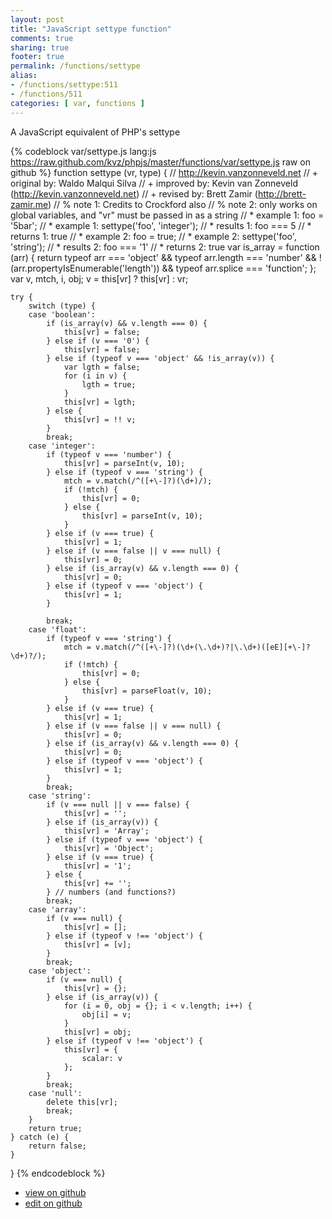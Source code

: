 ```yaml
---
layout: post
title: "JavaScript settype function"
comments: true
sharing: true
footer: true
permalink: /functions/settype
alias:
- /functions/settype:511
- /functions/511
categories: [ var, functions ]
---
```

A JavaScript equivalent of PHP's settype
<!-- more -->
{% codeblock var/settype.js lang:js https://raw.github.com/kvz/phpjs/master/functions/var/settype.js raw on github %}
function settype (vr, type) {
    // http://kevin.vanzonneveld.net
    // +   original by: Waldo Malqui Silva
    // +   improved by: Kevin van Zonneveld (http://kevin.vanzonneveld.net)
    // +    revised by: Brett Zamir (http://brett-zamir.me)
    // %        note 1: Credits to Crockford also
    // %        note 2: only works on global variables, and "vr" must be passed in as a string
    // *     example 1: foo = '5bar';
    // *     example 1: settype('foo', 'integer');
    // *     results 1: foo === 5
    // *     returns 1: true
    // *     example 2: foo = true;
    // *     example 2: settype('foo', 'string');
    // *     results 2: foo === '1'
    // *     returns 2: true
    var is_array = function (arr) {
        return typeof arr === 'object' && typeof arr.length === 'number' && !(arr.propertyIsEnumerable('length')) && typeof arr.splice === 'function';
    };
    var v, mtch, i, obj;
    v = this[vr] ? this[vr] : vr;

    try {
        switch (type) {
        case 'boolean':
            if (is_array(v) && v.length === 0) {
                this[vr] = false;
            } else if (v === '0') {
                this[vr] = false;
            } else if (typeof v === 'object' && !is_array(v)) {
                var lgth = false;
                for (i in v) {
                    lgth = true;
                }
                this[vr] = lgth;
            } else {
                this[vr] = !! v;
            }
            break;
        case 'integer':
            if (typeof v === 'number') {
                this[vr] = parseInt(v, 10);
            } else if (typeof v === 'string') {
                mtch = v.match(/^([+\-]?)(\d+)/);
                if (!mtch) {
                    this[vr] = 0;
                } else {
                    this[vr] = parseInt(v, 10);
                }
            } else if (v === true) {
                this[vr] = 1;
            } else if (v === false || v === null) {
                this[vr] = 0;
            } else if (is_array(v) && v.length === 0) {
                this[vr] = 0;
            } else if (typeof v === 'object') {
                this[vr] = 1;
            }

            break;
        case 'float':
            if (typeof v === 'string') {
                mtch = v.match(/^([+\-]?)(\d+(\.\d+)?|\.\d+)([eE][+\-]?\d+)?/);
                if (!mtch) {
                    this[vr] = 0;
                } else {
                    this[vr] = parseFloat(v, 10);
                }
            } else if (v === true) {
                this[vr] = 1;
            } else if (v === false || v === null) {
                this[vr] = 0;
            } else if (is_array(v) && v.length === 0) {
                this[vr] = 0;
            } else if (typeof v === 'object') {
                this[vr] = 1;
            }
            break;
        case 'string':
            if (v === null || v === false) {
                this[vr] = '';
            } else if (is_array(v)) {
                this[vr] = 'Array';
            } else if (typeof v === 'object') {
                this[vr] = 'Object';
            } else if (v === true) {
                this[vr] = '1';
            } else {
                this[vr] += '';
            } // numbers (and functions?)
            break;
        case 'array':
            if (v === null) {
                this[vr] = [];
            } else if (typeof v !== 'object') {
                this[vr] = [v];
            }
            break;
        case 'object':
            if (v === null) {
                this[vr] = {};
            } else if (is_array(v)) {
                for (i = 0, obj = {}; i < v.length; i++) {
                    obj[i] = v;
                }
                this[vr] = obj;
            } else if (typeof v !== 'object') {
                this[vr] = {
                    scalar: v
                };
            }
            break;
        case 'null':
            delete this[vr];
            break;
        }
        return true;
    } catch (e) {
        return false;
    }
}
{% endcodeblock %}
<ul>
 <li><a href="https://github.com/kvz/phpjs/blob/master/functions/var/settype.js">view on github</a></li>
 <li><a href="https://github.com/kvz/phpjs/edit/master/functions/var/settype.js">edit on github</a></li>
</ul>

